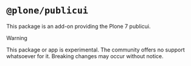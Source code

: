 # `@plone/publicui`

This package is an add-on providing the Plone 7 publicui.

> [!WARNING]
> This package or app is experimental.
> The community offers no support whatsoever for it.
> Breaking changes may occur without notice.
